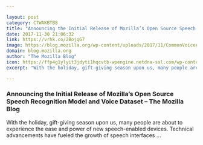 ```yaml
---

layout: post
category: C7WAKBTB8
title: "Announcing the Initial Release of Mozilla’s Open Source Speech Recognition Model and Voice Dataset – The Mozilla Blog"
date: 2017-11-30 21:06:32
link: https://vrhk.co/2BojqG7
image: https://blog.mozilla.org/wp-content/uploads/2017/11/CommonVoiceApp-1400x770.jpg
domain: blog.mozilla.org
author: "The Mozilla Blog"
icon: https://ffp4g1ylyit3jdyti1hqcvtb-wpengine.netdna-ssl.com/wp-content/themes/frontierline/img/favicon.png
excerpt: "With the holiday, gift-giving season upon us, many people are about to experience the ease and power of new speech-enabled devices. Technical advancements have fueled the growth of speech interfaces ..."

---
```


### Announcing the Initial Release of Mozilla’s Open Source Speech Recognition Model and Voice Dataset – The Mozilla Blog

With the holiday, gift-giving season upon us, many people are about to experience the ease and power of new speech-enabled devices. Technical advancements have fueled the growth of speech interfaces ...